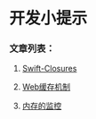 # 开发小提示
### 文章列表：

1. [Swift-Closures](FishTips/Swift-Closures.md)

2. [Web缓存机制](FishTips/Web缓存机制.md)

3. [内存的监控](FishTips/内存的监控以及优化.md)

   

